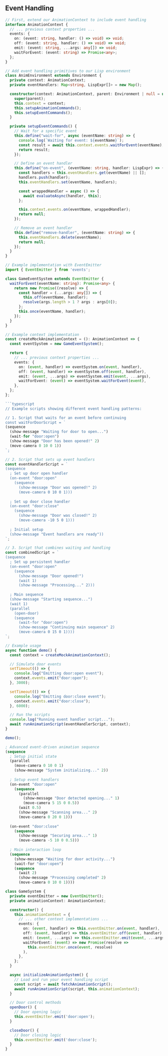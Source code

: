 

## Event Handling

```typescript
// First, extend our AnimationContext to include event handling
interface AnimationContext {
  // ... previous context properties ...
  events: {
    on: (event: string, handler: () => void) => void;
    off: (event: string, handler: () => void) => void;
    emit: (event: string, ...args: any[]) => void;
    waitForEvent: (event: string) => Promise<any>;
  };
}

// Add event handling primitives to our Lisp environment
class AnimEnvironment extends Environment {
  private context: AnimationContext;
  private eventHandlers: Map<string, LispExpr[]> = new Map();

  constructor(context: AnimationContext, parent: Environment | null = null) {
    super(parent);
    this.context = context;
    this.setupAnimationCommands();
    this.setupEventCommands();
  }

  private setupEventCommands() {
    // Wait for a specific event
    this.define("wait-for", async (eventName: string) => {
      console.log(`Waiting for event: ${eventName}`);
      const result = await this.context.events.waitForEvent(eventName);
      return result;
    });

    // Define an event handler
    this.define("on-event", (eventName: string, handler: LispExpr) => {
      const handlers = this.eventHandlers.get(eventName) || [];
      handlers.push(handler);
      this.eventHandlers.set(eventName, handlers);

      const wrappedHandler = async () => {
        await evaluateAsync(handler, this);
      };

      this.context.events.on(eventName, wrappedHandler);
      return null;
    });

    // Remove an event handler
    this.define("remove-handler", (eventName: string) => {
      this.eventHandlers.delete(eventName);
      return null;
    });
  }
}

// Example implementation with EventEmitter
import { EventEmitter } from 'events';

class GameEventSystem extends EventEmitter {
  waitForEvent(eventName: string): Promise<any> {
    return new Promise((resolve) => {
      const handler = (...args: any[]) => {
        this.off(eventName, handler);
        resolve(args.length > 1 ? args : args[0]);
      };
      this.once(eventName, handler);
    });
  }
}

// Example context implementation
const createMockAnimationContext = (): AnimationContext => {
  const eventSystem = new GameEventSystem();

  return {
    // ... previous context properties ...
    events: {
      on: (event, handler) => eventSystem.on(event, handler),
      off: (event, handler) => eventSystem.off(event, handler),
      emit: (event, ...args) => eventSystem.emit(event, ...args),
      waitForEvent: (event) => eventSystem.waitForEvent(event),
    },
  };
};

```typescript
// Example scripts showing different event handling patterns:

// 1. Script that waits for an event before continuing
const waitForDoorScript = `
(sequence
  (show-message "Waiting for door to open...")
  (wait-for "door:open")
  (show-message "Door has been opened!" 2)
  (move-camera 0 10 0 1))
`;
```

```typescript
// 2. Script that sets up event handlers
const eventHandlerScript = `
(sequence
  ; Set up door open handler
  (on-event "door:open"
    (sequence
      (show-message "Door was opened!" 2)
      (move-camera 0 10 0 1)))
  
  ; Set up door close handler
  (on-event "door:close"
    (sequence
      (show-message "Door was closed!" 2)
      (move-camera -10 5 0 1)))
  
  ; Initial setup
  (show-message "Event handlers are ready"))
`;
```

```typescript
// 3. Script that combines waiting and handling
const combinedScript = `
(sequence
  ; Set up persistent handler
  (on-event "door:open"
    (sequence
      (show-message "Door opened!")
      (wait 1)
      (show-message "Processing..." 2)))
  
  ; Main sequence
  (show-message "Starting sequence...")
  (wait 1)
  (parallel
    (open-door)
    (sequence
      (wait-for "door:open")
      (show-message "Continuing main sequence" 2)
      (move-camera 0 15 0 1))))
`;
```

```typescript
// Example usage
async function demo() {
  const context = createMockAnimationContext();

  // Simulate door events
  setTimeout(() => {
    console.log("Emitting door:open event");
    context.events.emit("door:open");
  }, 3000);

  setTimeout(() => {
    console.log("Emitting door:close event");
    context.events.emit("door:close");
  }, 6000);

  // Run the scripts
  console.log("Running event handler script...");
  await runAnimationScript(eventHandlerScript, context);
}

demo();
```

```lisp
; Advanced event-driven animation sequence
(sequence
  ; Setup initial state
  (parallel
    (move-camera 0 10 0 1)
    (show-message "System initializing..." 2))
  
  ; Setup event handlers
  (on-event "door:open"
    (sequence
      (parallel
        (show-message "Door detected opening..." 1)
        (move-camera 5 15 0 0.5))
      (wait 0.5)
      (show-message "Scanning area..." 2)
      (move-camera 0 20 0 1)))
  
  (on-event "door:close"
    (sequence
      (show-message "Securing area..." 1)
      (move-camera -5 10 0 0.5)))
  
  ; Main interaction loop
  (sequence
    (show-message "Waiting for door activity...")
    (wait-for "door:open")
    (sequence
      (wait 2)
      (show-message "Processing completed" 2)
      (move-camera 0 10 0 1))))
```

```typescript
class GameSystem {
  private eventEmitter = new EventEmitter();
  private animationContext: AnimationContext;

  constructor() {
    this.animationContext = {
      // ... other context implementations ...
      events: {
        on: (event, handler) => this.eventEmitter.on(event, handler),
        off: (event, handler) => this.eventEmitter.off(event, handler),
        emit: (event, ...args) => this.eventEmitter.emit(event, ...args),
        waitForEvent: (event) => new Promise(resolve => 
          this.eventEmitter.once(event, resolve)
        ),
      },
    };
  }

  async initializeAnimationSystem() {
    // Load and run your event handling script
    const script = await fetchAnimationScript();
    await runAnimationScript(script, this.animationContext);
  }

  // Door control methods
  openDoor() {
    // Door opening logic
    this.eventEmitter.emit('door:open');
  }

  closeDoor() {
    // Door closing logic
    this.eventEmitter.emit('door:close');
  }
}
```
